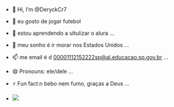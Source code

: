 - 👋 Hi, I’m @DeryckCr7
- 👀 eu gosto de jogar futebol 
- 🌱 estou aprendendo a ultulizar o alura ...
- 💞️ meu sonho é ir morar nos Estados Unidos  ...
- 📫 me email é d 00001112152222sp@al.educacao.sp.gov.br ...
- 😄 Pronouns: ele/dele  ...
- ⚡ Fun fact:n bebo nem fumo, graças a Deus ...

- ![](https://media1.tenor.com/m/rNGcuCXUhucAAAAC/cr7.gif)

<!---
DeryckCr7/DeryckCr7 is a ✨ special ✨ repository because its `README.md` (this file) appears on your GitHub profile.
You can click the Preview link to take a look at your changes.
--->
